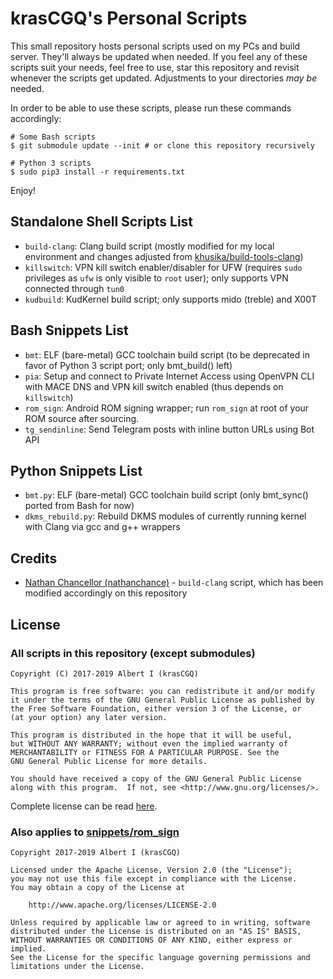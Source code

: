 # krasCGQ's Personal Scripts

This small repository hosts personal scripts used on my PCs and build server. They'll always be updated when needed. If you feel any of these scripts suit your needs, feel free to use, star this repository and revisit whenever the scripts get updated. Adjustments to your directories _may be_ needed.

In order to be able to use these scripts, please run these commands accordingly:

```
# Some Bash scripts
$ git submodule update --init # or clone this repository recursively

# Python 3 scripts
$ sudo pip3 install -r requirements.txt
```

Enjoy!

## Standalone Shell Scripts List

* `build-clang`: Clang build script (mostly modified for my local environment and changes adjusted from [khusika/build-tools-clang](https://github.com/khusika/build-tools-clang))
* `killswitch`: VPN kill switch enabler/disabler for UFW (requires `sudo` privileges as `ufw` is only visible to `root` user); only supports VPN connected through `tun0`
* `kudbuild`: KudKernel build script; only supports mido (treble) and X00T

## Bash Snippets List

* `bmt`: ELF (bare-metal) GCC toolchain build script (to be deprecated in favor of Python 3 script port; only bmt_build() left)
* `pia`: Setup and connect to Private Internet Access using OpenVPN CLI with MACE DNS and VPN kill switch enabled (thus depends on `killswitch`)
* `rom_sign`: Android ROM signing wrapper; run `rom_sign` at root of your ROM source after sourcing.
* `tg_sendinline`: Send Telegram posts with inline button URLs using Bot API

## Python Snippets List

* `bmt.py`: ELF (bare-metal) GCC toolchain build script (only bmt_sync() ported from Bash for now)
* `dkms_rebuild.py`: Rebuild DKMS modules of currently running kernel with Clang via gcc and g++ wrappers

## Credits

* [Nathan Chancellor (nathanchance)](https://github.com/nathanchance) - `build-clang` script, which has been modified accordingly on this repository

## License

### All scripts in this repository (except submodules)

```
Copyright (C) 2017-2019 Albert I (krasCGQ)

This program is free software: you can redistribute it and/or modify
it under the terms of the GNU General Public License as published by
the Free Software Foundation, either version 3 of the License, or
(at your option) any later version.

This program is distributed in the hope that it will be useful,
but WITHOUT ANY WARRANTY; without even the implied warranty of
MERCHANTABILITY or FITNESS FOR A PARTICULAR PURPOSE. See the
GNU General Public License for more details.

You should have received a copy of the GNU General Public License
along with this program.  If not, see <http://www.gnu.org/licenses/>.
```

Complete license can be read [here](./LICENSE).

### Also applies to [snippets/rom_sign](./snippets/rom_sign)

```
Copyright 2017-2019 Albert I (krasCGQ)

Licensed under the Apache License, Version 2.0 (the "License");
you may not use this file except in compliance with the License.
You may obtain a copy of the License at

	http://www.apache.org/licenses/LICENSE-2.0

Unless required by applicable law or agreed to in writing, software
distributed under the License is distributed on an "AS IS" BASIS,
WITHOUT WARRANTIES OR CONDITIONS OF ANY KIND, either express or implied.
See the License for the specific language governing permissions and
limitations under the License.
```
